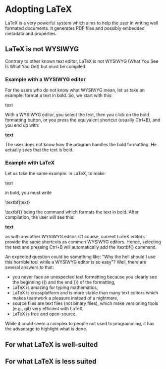 # Adopting LaTeX

LaTeX is a very powerful system which aims to help the user in writing well formated documents.
It generates PDF files and possibly embedded metadata and properties.



## LaTeX is not WYSIWYG

Contrary to other known text editor, LaTeX is not WYSIWYG (What You See Is What You Get) but must be compiled.


### Example with a WYSIWYG editor

For the users who do not know what WYSIWYG mean, let us take an example: format a text in bold.
So, we start with this:

text

With a WYSIWYG editor, 
you select the text, then you click on the bold formatting button, 
or you press the equivalent shortcut (usually Ctrl+B), and you end up with:

**text**

The user does not know how the program handles the bold formatting.
He actually *sees* that the text is bold.


### Example with LaTeX

Let us take the same example.
In LaTeX, to make

text

in bold, you must write

\textbf\{text\}

\textbf\{\} being the command which formats the text in bold.
After compilation, the user will see this:

**text**

as with any other WYSIWYG editor.
Of course, current LaTeX editors provide the same shortcuts as common WYSIWYG editors.
Hence, selecting the text and pressing Ctrl+B will automatically add the \textbf\{\} command.


An expected question could be something like: "Why the hell should I use this horrible tool while a WYSIWYG editor is so easy"?
Well, there are several answers to that:

* you never face an unexpected text formatting because you clearly see the beginning (\{) and the end (\}) of the formatting,
* LaTeX is amazing for typing mathematics,
* LaTeX is crossplatform and is more stable than many text editors which makes teamwork a pleasure instead of a nightmare,
* source files are text files (not binary files), which make versioning tools (e.g., git) very efficient with LaTeX,
* LaTeX is free and open-source.


While it could seem a complex to people not used to programming, it has the advantage to highlight what is done.





## For what LaTeX is well-suited



## For what LaTeX is less suited